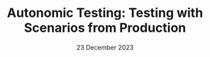 ---
short_name: "ICSE"
title: "Autonomic Testing: Testing with Scenarios from Production"
authors: "Ketai Qiu"
long_name: "IEEE/ACM 46th International Conference on Software Engineering: Companion Proceedings (ICSE-Companion '24)"
doi: "https://dl.acm.org/doi/10.1145/3639478.3639802"
pdf: "resources/pdf/Ketai-Qiu-ICSE2024-Doctoral-Symposium-camera-ready.pdf"
bibtex: "resources/bibtex/Ketai-Qiu-ICSE2024-Doctoral-Symposium-camera-ready.bib"
year: "2024"
date: "23 December 2023"
---